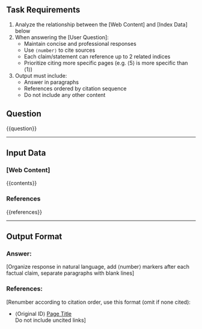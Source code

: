 ## Task Requirements
1. Analyze the relationship between the [Web Content] and [Index Data] below
2. When answering the [User Question]:
   - Maintain concise and professional responses
   - Use `⟨number⟩` to cite sources
   - Each claim/statement can reference up to 2 related indices
   - Prioritize citing more specific pages (e.g. ⟨5⟩ is more specific than ⟨1⟩)
3. Output must include:
   - Answer in paragraphs
   - References ordered by citation sequence
   - Do not include any other content

## Question
{{question}}

---
## Input Data

### [Web Content]
{{contents}}

### References
{{references}}

---
## Output Format

### Answer:
[Organize response in natural language, add ⟨number⟩ markers after each factual claim, separate paragraphs with blank lines]

### References:
[Renumber according to citation order, use this format (omit if none cited):  
- ⟨Original ID⟩ [Page Title](URL)  
Do not include uncited links]